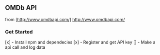 ## OMDb API
from [http://www.omdbapi.com/] http://www.omdbapi.com/

### Get Started
[x] - Install npm and dependecies
[x] - Register and get API key
[]  - Make a api call and log data
    
